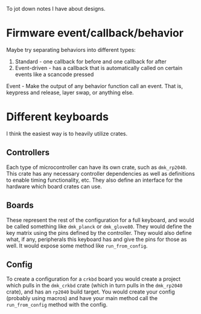 To jot down notes I have about designs. 

# Firmware event/callback/behavior

Maybe try separating behaviors into different types:
1. Standard - one callback for before and one callback for after
2. Event-driven - has a callback that is automatically called on certain events like a scancode pressed

Event - Make the output of any behavior function call an event. That is, keypress and release, layer swap, or anything else. 

# Different keyboards
I think the easiest way is to heavily utilize crates.

## Controllers
Each type of microcontroller can have its own crate, such as `dmk_rp2040`. This crate has any necessary controller dependencies
as well as definitions to enable timing functionality, etc. They also define an interface for the hardware which board crates
can use. 

## Boards
These represent the rest of the configuration for a full keyboard, and would be called something like `dmk_planck` or
`dmk_glove80`. They would define the key matrix using the pins defined by the controller. They would also define what, if any,
peripherals this keyboard has and give the pins for those as well. It would expose some method like `run_from_config`.

## Config
To create a configuration for a `crkbd` board you would create a project which pulls in the `dmk_crkbd` crate (which in turn
pulls in the `dmk_rp2040` crate), and has an `rp2040` build target. You would create your config (probably using macros) and
have your main method call the `run_from_config` method with the config. 
